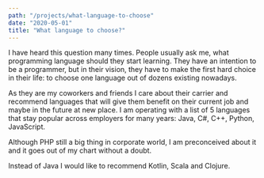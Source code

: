 ```yaml
---
path: "/projects/what-language-to-choose"
date: "2020-05-01"
title: "What language to choose?"
---
```


I have heard this question many times. People usually ask me, what programming language should they start learning. They have an intention to be a programmer, but in their vision, they have to make the first hard choice in their life: to choose one language out of dozens existing nowadays.  

As they are my coworkers and friends I care about their carrier and recommend languages that will give them benefit on their current job and maybe in the future at new place. I am operating with a list of 5 languages that stay popular across employers for many years: Java, C#, C++, Python, JavaScript. 

Although PHP still a big thing in corporate world, I am preconceived about it and it goes out of my chart without a doubt.

Instead of Java I would like to recommend Kotlin, Scala and Clojure. 